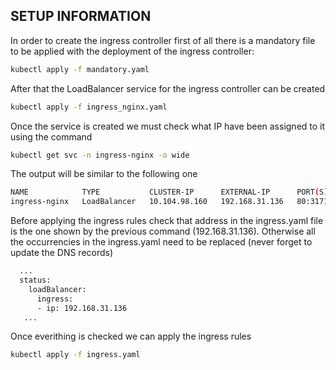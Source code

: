  
## SETUP INFORMATION
In order to create the ingress controller first of all there is a mandatory file to be applied with the deployment of the ingress controller:

```sh
kubectl apply -f mandatory.yaml
```

After that the LoadBalancer service for the ingress controller can be created

```sh
kubectl apply -f ingress_nginx.yaml
```

Once the service is created we must check what IP have been assigned to it using the command 

```sh
kubectl get svc -n ingress-nginx -o wide
```

The output will be similar to the following one 

```sh
NAME            TYPE           CLUSTER-IP      EXTERNAL-IP      PORT(S)                                     AGE
ingress-nginx   LoadBalancer   10.104.98.160   192.168.31.136   80:31718/TCP,443:30654/TCP,4443:30423/TCP   60m
```

Before applying the ingress rules check that address in the ingress.yaml file is the one shown by the previous command (192.168.31.136). Otherwise all the occurrencies in the ingress.yaml need to be replaced (never forget to update the DNS records)

```sh
  ...
  status:
    loadBalancer:
      ingress:
      - ip: 192.168.31.136
   ...    
```

Once everithing is checked we can apply the ingress rules

```sh
kubectl apply -f ingress.yaml
```

